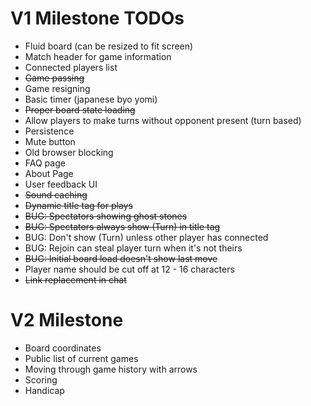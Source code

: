 V1 Milestone TODOs
==================

* Fluid board (can be resized to fit screen)
* Match header for game information
* Connected players list
* ~~Game passing~~
* Game resigning
* Basic timer (japanese byo yomi)
* ~~Proper board state loading~~
* Allow players to make turns without opponent present (turn based)
* Persistence
* Mute button
* Old browser blocking
* FAQ page
* About Page
* User feedback UI
* ~~Sound caching~~
* ~~Dynamic title tag for plays~~
* ~~BUG: Spectators showing ghost stones~~
* ~~BUG: Spectators always show (Turn) in title tag~~
* BUG: Don't show (Turn) unless other player has connected
* BUG: Rejoin can steal player turn when it's not theirs
* ~~BUG: Initial board load doesn't show last move~~
* Player name should be cut off at 12 - 16 characters
* ~~Link replacement in chat~~

V2 Milestone
============

* Board coordinates
* Public list of current games
* Moving through game history with arrows
* Scoring
* Handicap
